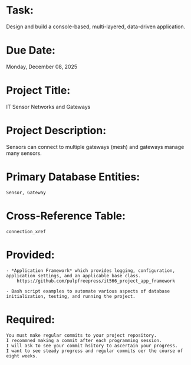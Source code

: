 # Task:

Design and build a console-based, multi-layered, data-driven application.

# Due Date:

Monday, December 08, 2025

# Project Title:

IT Sensor Networks and Gateways

# Project Description:

Sensors can connect to multiple gateways (mesh) and gateways manage many sensors.

# Primary Database Entities:

    Sensor, Gateway

# Cross-Reference Table:

    connection_xref

# Provided:

    - *Application Framework* which provides logging, configuration, application settings, and an applicable base class.
        https://github.com/pulpfreepress/it566_project_app_framework

    - Bash script examples to automate various aspects of database initialization, testing, and running the project.

# Required:

    You must make regular commits to your project repository.
    I recommned making a commit after each programming session.
    I will ask to see your commit hsitory to ascertain your progress.
    I want to see steady progress and regular commits oer the course of eight weeks.
